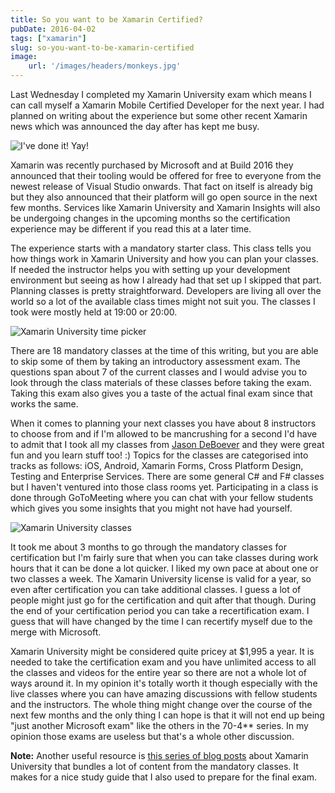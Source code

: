 ```yaml
---
title: So you want to be Xamarin Certified?
pubDate: 2016-04-02
tags: ["xamarin"]
slug: so-you-want-to-be-xamarin-certified
image: 
    url: '/images/headers/monkeys.jpg'
---
```


Last Wednesday I completed my Xamarin University exam which means I can call myself a Xamarin Mobile Certified Developer for the next year. I had planned on writing about the experience but some other recent Xamarin news which was announced the day after has kept me busy.

![I've done it! Yay!](/images/posts/badums.png)

Xamarin was recently purchased by Microsoft and at Build 2016 they announced that their tooling would be offered for free to everyone from the newest release of Visual Studio onwards. That fact on itself is already big but they also announced that their platform will go open source in the next few months. Services like Xamarin University and Xamarin Insights will also be undergoing changes in the upcoming months so the certification experience may be different if you read this at a later time.

The experience starts with a mandatory starter class. This class tells you how things work in Xamarin University and how you can plan your classes. If needed the instructor helps you with setting up your development environment but seeing as how I already had that set up I skipped that part. Planning classes is pretty straightforward. Developers are living all over the world so a lot of the available class times might not suit you. The classes I took were mostly held at 19:00 or 20:00.

![Xamarin University time picker](/images/posts/times.png?style=halfsize)

There are 18 mandatory classes at the time of this writing, but you are able to skip some of them by taking an introductory assessment exam. The questions span about 7 of the current classes and I would advise you to look through the class materials of these classes before taking the exam. Taking this exam also gives you a taste of the actual final exam since that works the same.

When it comes to planning your next classes you have about 8 instructors to choose from and if I'm allowed to be mancrushing for a second I'd have to admit that I took all my classes from [Jason DeBoever](http://twitter.com/jdeboever) and they were great fun and you learn stuff too! :) Topics for the classes are categorised into tracks as follows: iOS, Android, Xamarin Forms, Cross Platform Design, Testing and Enterprise Services. There are some general C# and F# classes but I haven't ventured into those class rooms yet. Participating in a class is done through GoToMeeting where you can chat with your fellow students which gives you some insights that you might not have had yourself.

![Xamarin University classes](/images/posts/xamu.png)

It took me about 3 months to go through the mandatory classes for certification but I'm fairly sure that when you can take classes during work hours that it can be done a lot quicker. I liked my own pace at about one or two classes a week. The Xamarin University license is valid for a year, so even after certification you can take additional classes. I guess a lot of people might just go for the certification and quit after that though. During the end of your certification period you can take a recertification exam. I guess that will have changed by the time I can recertify myself due to the merge with Microsoft.

Xamarin University might be considered quite pricey at $1,995 a year. It is needed to take the certification exam and you have unlimited access to all the classes and videos for the entire year so there are not a whole lot of ways around it. In my opinion it's totally worth it though especially with the live classes where you can have amazing discussions with fellow students and the instructors. The whole thing might change over the course of the next few months and the only thing I can hope is that it will not end up being "just another Microsoft exam" like the others in the 70-4** series. In my opinion those exams are useless but that's a whole other discussion.

**Note:** Another useful resource is [this series of blog posts](http://www.solarityllc.com/blog/the-road-to-xamarin-certification-introduction) about Xamarin University that bundles a lot of content from the mandatory classes. It makes for a nice study guide that I also used to prepare for the final exam.
